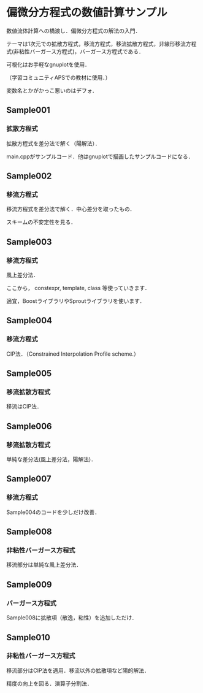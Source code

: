 # 偏微分方程式の数値計算サンプル

数値流体計算への橋渡し．偏微分方程式の解法の入門．

テーマは1次元での拡散方程式，移流方程式，移流拡散方程式，非線形移流方程式(非粘性バーガース方程式)，バーガース方程式である．

可視化はお手軽なgnuplotを使用．

（学習コミュニティAPSでの教材に使用．）

変数名とかがかっこ悪いのはデフォ．

## Sample001

### 拡散方程式

拡散方程式を差分法で解く（陽解法）．

main.cppがサンプルコード．他はgnuplotで描画したサンプルコードになる．

## Sample002

### 移流方程式

移流方程式を差分法で解く．中心差分を取ったもの．

スキームの不安定性を見る．

## Sample003

### 移流方程式

風上差分法．

ここから，
constexpr, template, class
等使っていきます．

適宜，BoostライブラリやSproutライブラリを使います．

## Sample004

### 移流方程式

CIP法．（Constrained Interpolation Profile scheme.）

## Sample005

### 移流拡散方程式

移流はCIP法．

## Sample006

### 移流拡散方程式

単純な差分法(風上差分法，陽解法)．

## Sample007

### 移流方程式

Sample004のコードを少しだけ改善．

## Sample008

### 非粘性バーガース方程式

移流部分は単純な風上差分法．

## Sample009

### バーガース方程式

Sample008に拡散項（散逸，粘性）を追加しただけ．

## Sample010

### 非粘性バーガース方程式

移流部分はCIP法を適用．移流以外の拡散項など陽的解法．

精度の向上を図る．演算子分割法．
